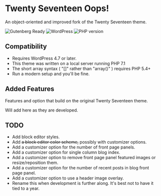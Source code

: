 # Twenty Seventeen Oops!

An object-oriented and improved fork of the Twenty Seventeen theme.

![Gutenberg Ready](https://img.shields.io/badge/Gutenberg-ready-blue.svg)
![WordPress](https://img.shields.io/wordpress/v/akismet.svg?style=flat-square)
![PHP version](https://img.shields.io/php-eye/symfony/symfony.svg?style=flat-square)

## Compatibility

* Requires WordPress 4.7 or later.
* This theme was written on a local server running PHP 7.1
* The short array syntax ( "[]" rather than "array()" ) requires PHP 5.4+
* Run a modern setup and you'll be fine.

## Added Features

Features and option that build on the original Twenty Seventeen theme.

Will add here as they are developed.

## TODO

* Add block editor styles.
* Add ~~a block editor color scheme,~~ possibly with customizer options.
* Add a customizer option for the number of front page panels.
* Add a customizer option for single column blog index.
* Add a customizer option to remove front page panel featured images or resize/reposition them.
* Add a customizer option for the number of recent posts in  blog front page panel.
* Add a customizer option to use a header image overlay.
* Rename this when development is further along. It's best not to have it tied to a year.